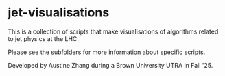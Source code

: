 # jet-visualisations

This is a collection of scripts that make visualisations of algorithms related to jet physics at the LHC.

Please see the subfolders for more information about specific scripts.

Developed by Austine Zhang during a Brown University UTRA in Fall '25.